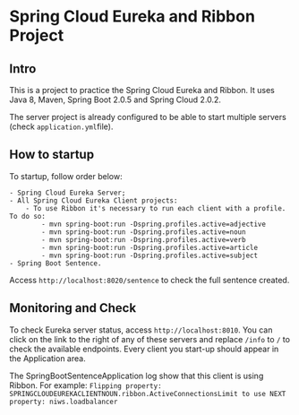 # Spring Cloud Eureka and Ribbon Project

## Intro

This is a project to practice the Spring Cloud Eureka and Ribbon. It uses Java 8, Maven, Spring Boot 2.0.5 and Spring Cloud 2.0.2.

The server project is already configured to be able to start multiple servers (check `application.yml`file).


## How to startup

To startup, follow order below:

    - Spring Cloud Eureka Server;
    - All Spring Cloud Eureka Client projects:
        - To use Ribbon it's necessary to run each client with a profile. To do so:
            - mvn spring-boot:run -Dspring.profiles.active=adjective
            - mvn spring-boot:run -Dspring.profiles.active=noun
            - mvn spring-boot:run -Dspring.profiles.active=verb
            - mvn spring-boot:run -Dspring.profiles.active=article
            - mvn spring-boot:run -Dspring.profiles.active=subject  
    - Spring Boot Sentence.

Access `http://localhost:8020/sentence` to check the full sentence created.

## Monitoring and Check

To check Eureka server status, access `http://localhost:8010`. You can click on the link to the right of any of these servers and replace `/info` to `/` to check the available endpoints.
Every client you start-up should appear in the Application area. 

The SpringBootSentenceApplication log show that this client is using Ribbon. For example: `Flipping property: SPRINGCLOUDEUREKACLIENTNOUN.ribbon.ActiveConnectionsLimit to use NEXT property: niws.loadbalancer`
